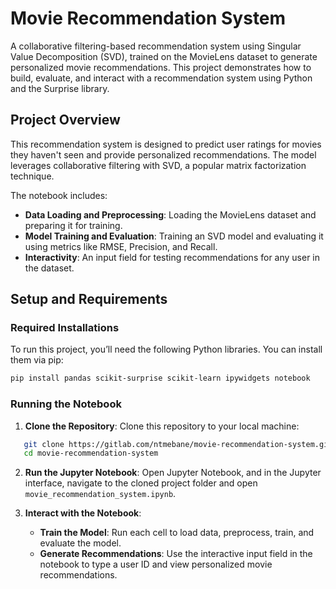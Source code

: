 # Movie Recommendation System

A collaborative filtering-based recommendation system using Singular Value Decomposition (SVD), trained on the MovieLens dataset to generate personalized movie recommendations. This project demonstrates how to build, evaluate, and interact with a recommendation system using Python and the Surprise library.

## Project Overview
This recommendation system is designed to predict user ratings for movies they haven't seen and provide personalized recommendations. The model leverages collaborative filtering with SVD, a popular matrix factorization technique.

The notebook includes:
- **Data Loading and Preprocessing**: Loading the MovieLens dataset and preparing it for training.
- **Model Training and Evaluation**: Training an SVD model and evaluating it using metrics like RMSE, Precision, and Recall.
- **Interactivity**: An input field for testing recommendations for any user in the dataset.

## Setup and Requirements

### Required Installations
To run this project, you’ll need the following Python libraries. You can install them via pip:

```bash
pip install pandas scikit-surprise scikit-learn ipywidgets notebook
```

### Running the Notebook
1. **Clone the Repository**:
   Clone this repository to your local machine:
```bash
   git clone https://gitlab.com/ntmebane/movie-recommendation-system.git
   cd movie-recommendation-system
```

2. **Run the Jupyter Notebook**:
   Open Jupyter Notebook, and in the Jupyter interface, navigate to the cloned project folder and open `movie_recommendation_system.ipynb`.

3. **Interact with the Notebook**:
   - **Train the Model**: Run each cell to load data, preprocess, train, and evaluate the model.
   - **Generate Recommendations**: Use the interactive input field in the notebook to type a user ID and view personalized movie recommendations.